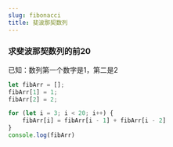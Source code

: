 ```yaml
---
slug: fibonacci
title: 斐波那契数列
---
```



### 求斐波那契数列的前20

已知：数列第一个数字是1，第二是2

```javascript
let fibArr = [];
fibArr[1] = 1;
fibArr[2] = 2;

for (let i = 3; i < 20; i++) {
    fibArr[i] = fibArr[i - 1] + fibArr[i - 2]
}
console.log(fibArr)
```